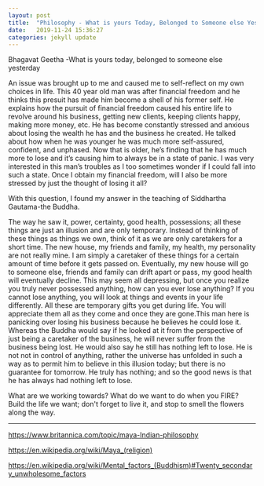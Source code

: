 ```yaml
---
layout: post
title:  "Philosophy - What is yours Today, Belonged to Someone else Yesterday"
date:   2019-11-24 15:36:27
categories: jekyll update
---
```


Bhagavat Geetha -What is yours today, belonged to someone else yesterday


An issue was brought up to me and caused me to self-reflect on my own choices in life. This 40 year old man was after financial freedom and he thinks this presuit has made him become a shell of his former self. He explains how the pursuit of financial freedom caused his entire life to revolve around his business, getting new clients, keeping clients happy, making more money, etc. He has become constantly stressed and anxious about losing the wealth he has and the business he created. He talked about how when he was younger he was much more self-assured, confident, and unphased. Now that is older, he’s finding that he has much more to lose and it’s causing him to always be in a state of panic.
I was very interested in this man’s troubles as I too sometimes wonder if I could fall into such a state. Once I obtain my financial freedom, will I also be more stressed by just the thought of losing it all? 

With this question, I found my answer in the teaching of Siddhartha Gautama-the Buddha.
 
The way he saw it, power, certainty, good health, possessions; all these things are just an illusion and are only temporary. Instead of thinking of these things as things we own, think of it as we are only caretakers for a short time. The new house, my friends and family, my health, my personality are not really mine. I am simply a caretaker of these things for a certain amount of time before it gets passed on. Eventually, my new house will go to someone else, friends and family can drift apart or pass, my good health will eventually decline. This may seem all depressing, but once you realize you truly never possessed anything, how can you ever lose anything? If you cannot lose anything, you will look at things and events in your life differently. All these are temporary gifts you get during life. You will appreciate them all as they come and once they are gone.This man here is panicking over losing his business because he believes he could lose it. Whereas the Buddha would say if he looked at it from the perspective of just being a caretaker of the business, he will never suffer from the business being lost. He would also say he still has nothing left to lose. He is not not in control of anything, rather the universe has unfolded in such a way as to permit him to believe in this illusion today; but there is no guarantee for tomorrow. He truly has nothing; and so the good news is that he has always had nothing left to lose.


What are we working towards? What do we want to do when you FIRE? Build the life we want; don't forget to live it, and stop to smell the flowers along the way.

___________________

https://www.britannica.com/topic/maya-Indian-philosophy

https://en.wikipedia.org/wiki/Maya_(religion)

https://en.wikipedia.org/wiki/Mental_factors_(Buddhism)#Twenty_secondary_unwholesome_factors